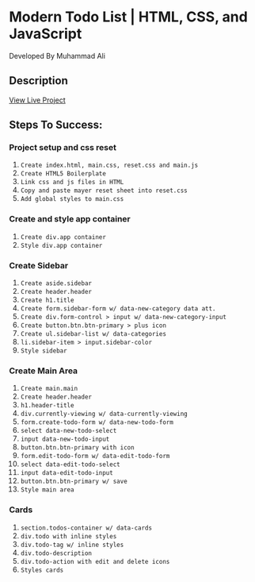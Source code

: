 # Modern Todo List | HTML, CSS, and JavaScript

Developed By Muhammad Ali

## Description
[View Live Project](https://mu-ali.github.io/project-1/)

## Steps To Success:
### Project setup and css reset
1. ```Create index.html, main.css, reset.css and main.js```
2. ```Create HTML5 Boilerplate```
3. ```Link css and js files in HTML```
4. ```Copy and paste mayer reset sheet into reset.css```
5. ```Add global styles to main.css```
### Create and style app container
1. ```Create div.app container```
2. ```Style div.app container```

### Create Sidebar
1. ```Create aside.sidebar```
2. ```Create header.header```
3. ```Create h1.title```
4. ```Create form.sidebar-form w/ data-new-category data att.```
5. ```Create div.form-control > input w/ data-new-category-input```
6. ```Create button.btn.btn-primary > plus icon```
7. ```Create ul.sidebar-list w/ data-categories```
8. ```li.sidebar-item > input.sidebar-color```
9. ```Style sidebar```

### Create Main Area
1. ```Create main.main```
2. ```Create header.header```
3. ```h1.header-title```
4. ```div.currently-viewing w/ data-currently-viewing```
5. ```form.create-todo-form w/ data-new-todo-form```
6. ```select data-new-todo-select```
7. ```input data-new-todo-input```
8. ```button.btn.btn-primary with icon```
9. ```form.edit-todo-form w/ data-edit-todo-form```
10. ```select data-edit-todo-select```
11. ```input data-edit-todo-input```
12. ```button.btn.btn-primary w/ save```
13. ```Style main area```

### Cards
1. ```section.todos-container w/ data-cards```
2. ```div.todo with inline styles```
3. ```div.todo-tag w/ inline styles```
4. ```div.todo-description```
5. ```div.todo-action with edit and delete icons```
6. ```Styles cards```



